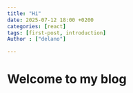 ```yaml
---
title: "Hi"
date: 2025-07-12 18:00 +0200
categories: [react]
tags: [first-post, introduction]
Author : ["delano"]

---
```


# Welcome to my blog



